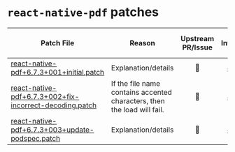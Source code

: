 # `react-native-pdf` patches

| Patch File                                                                                                         | Reason                                                                  | Upstream PR/Issue |                 PR Introducing Patch                  |
|--------------------------------------------------------------------------------------------------------------------|-------------------------------------------------------------------------|:-----------------:|:-----------------------------------------------------:|
| [react-native-pdf+6.7.3+001+initial.patch](react-native-pdf+6.7.3+001+initial.patch)                               | Explanation/details                                                     |        🛑         | [#13767](https://github.com/Expensify/App/pull/13767) |
| [react-native-pdf+6.7.3+002+fix-incorrect-decoding.patch](react-native-pdf+6.7.3+002+fix-incorrect-decoding.patch) | If the file name contains accented characters, then the load will fail. |        🛑         | [#50043](https://github.com/Expensify/App/pull/50043) |
| [react-native-pdf+6.7.3+003+update-podspec.patch](react-native-pdf+6.7.3+003+update-podspec.patch)                 | Explanation/details                                                     |        🛑         | [#51475](https://github.com/Expensify/App/pull/51475) |
